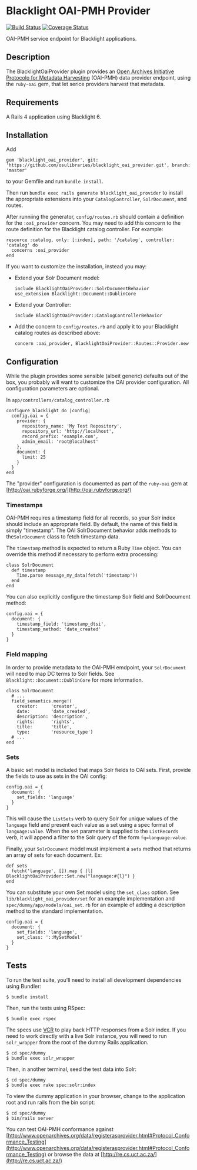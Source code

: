 # Blacklight OAI-PMH Provider

[![Build Status][BS img]][Build Status]
[![Coverage Status][CS img]][Coverage Status]

OAI-PMH service endpoint for Blacklight applications.

## Description

The BlacklightOaiProvider plugin provides an [Open Archives Initiative Protocolo for Metadata Harvesting](http://www.openarchives.org/pmh/) (OAI-PMH) data provider endpoint, using the `ruby-oai` gem, that let serice providers harvest that metadata.

## Requirements

A Rails 4 application using Blacklight 6.

## Installation

Add

    gem 'blacklight_oai_provider', git: 'https://github.com/osulibraries/blacklight_oai_provider.git', branch: 'master'

to your Gemfile and run `bundle install`.

Then run `bundle exec rails generate blacklight_oai_provider` to install the appropriate extensions into your `CatalogController`, `SolrDocument`, and routes.

After runniing the generator, `config/routes.rb` should contain a definition for the `:oai_provider` concern. You may need to add this concern to the route definition for the Blacklight catalog controller. For example:

    resource :catalog, only: [:index], path: '/catalog', controller: 'catalog' do
      concerns :oai_provider
    end 

If you want to customize the installation, instead you may:

  * Extend your Solr Document model:
    
    ```
    include BlacklightOaiProvider::SolrDocumentBehavior
    use_extension Blacklight::Document::DublinCore
    ```

  * Extend your Controller:

    ```
    include BlacklightOaiProvider::CatalogControllerBehavior
    ```

  * Add the concern to `config/routes.rb` and apply it to your Blacklight catalog routes as described above:

    ```
    concern :oai_provider, BlacklightOaiProvider::Routes::Provider.new
    ```

## Configuration

While the plugin provides some sensible (albeit generic) defaults out of the box, you probably will want to customize the OAI provider configuration. All configuration parameters are optional.

In `app/controllers/catalog_controller.rb`

    configure_blacklight do |config|
      config.oai = {
        provider: {
          repository_name: 'My Test Repository',
          repository_url: 'http://localhost',
          record_prefix: 'example.com',
          admin_email: 'root@localhost'
        },
        document: {
          limit: 25
        }
      }
    end

The "provider" configuration is documented as part of the `ruby-oai` gem at [http://oai.rubyforge.org/](http://oai.rubyforge.org/)

### Timestamps

OAI-PMH requires a timestamp field for all records, so your Solr index should include an appropriate field. By default, the name of this field is simply "timestamp". The OAI SolrDocument behavior adds methods to the`SolrDocument` class to fetch timestamp data.

The `timestamp` method is expected to return a Ruby `Time` object. You can override this method if necessary to perform extra processing:

    class SolrDocument
      def timestamp
        Time.parse message_my_data(fetch('timestamp'))
      end
    end

You can also explicitly configure the timestamp Solr field and SolrDocument method:

    config.oai = {
      document: {
        timestamp_field: 'timestamp_dtsi',
        timestamp_method: 'date_created'
      }
    }

### Field mapping

In order to provide metadata to the OAI-PMH emdpoint, your `SolrDocument` will need to map DC terms to Solr fields. See `Blacklight::Document::DublinCore` for more information.

    class SolrDocument
      # ...
      field_semantics.merge!(
        creator:     'creator',
        date:        'date_created',
        description: 'description',
        rights:      'rights',
        title:       'title',
        type:        'resource_type')
      # ...
    end

### Sets

A basic set model is included that maps Solr fields to OAI sets. First, provide the fields to use as sets in the OAI config:

    config.oai = {
      document: {
        set_fields: 'language'
      }
    }

This will cause the `ListSets` verb to query Solr for unique values of the `language` field and present each value as a set using a spec format of `language:value`. When the `set` parameter is supplied to the `ListRecords` verb, it will append a filter to the Solr query of the form `fq=language:value`.

Finally, your `SolrDocument` model must implement a `sets` method that returns an array of sets for each document. Ex:

    def sets
      fetch('language', []).map { |l| BlacklightOaiProvider::Set.new("language:#{l}") }
    end

You can substitute your own Set model using the `set_class` option. See `lib/blacklight_oai_provider/set` for an example implementation and `spec/dummy/app/models/oai_set.rb` for an example of adding a description method to the standard implementation.

    config.oai = {
      document: {
        set_fields: 'language',
        set_class: '::MySetModel'
      }
    }

## Tests

To run the test suite, you'll need to install all development dependencies using Bundler:

    $ bundle install

Then, run the tests using RSpec:

    $ bundle exec rspec

The specs use [VCR](https://github.com/vcr/vcr) to play back HTTP responses from a Solr index. If you need to work directly with a live Solr instance, you will need to run `solr_wrapper` from the root of the dummy Rails application.

    $ cd spec/dummy
    $ bundle exec solr_wrapper

Then, in another terminal, seed the test data into Solr:

    $ cd spec/dummy
    $ bundle exec rake spec:solr:index

To view the dummy application in your browser, change to the application root and run rails from the bin script:

    $ cd spec/dummy
    $ bin/rails server

You can test OAI-PMH conformance against [http://www.openarchives.org/data/registerasprovider.html#Protocol_Conformance_Testing](http://www.openarchives.org/data/registerasprovider.html#Protocol_Conformance_Testing) or browse the data at [http://re.cs.uct.ac.za/](http://re.cs.uct.ac.za/)


[Build Status]: https://travis-ci.org/osulibraries/blacklight_oai_provider
[Coverage Status]: https://coveralls.io/github/osulibraries/blacklight_oai_provider?branch=master

[BS img]: https://travis-ci.org/osulibraries/blacklight_oai_provider.svg?branch=master
[CS img]: https://coveralls.io/repos/github/osulibraries/blacklight_oai_provider/badge.svg?branch=master
